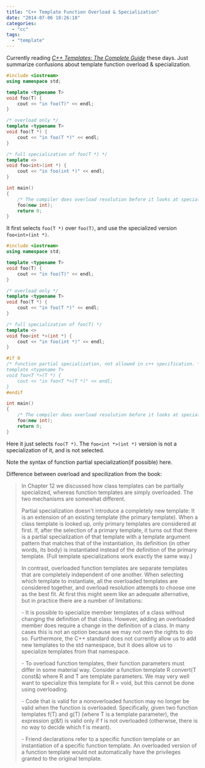 ```yaml
---
title: "C++ Template Function Overload & Specialization"
date: "2014-07-06 18:26:18"
categories: 
  - "cc"
tags: 
  - "template"
---
```


Currently reading _[C++ Templates: The Complete Guide](http://www.amazon.com/C-Templates-The-Complete-Guide/dp/0201734842/)_ these days. Just summarize confusions about template function overload & specialization.

```cpp
#include <iostream>
using namespace std;

template <typename T>
void foo(T) {
    cout << "in foo(T)" << endl;    
}

/* overload only */
template <typename T>
void foo(T *) {
    cout << "in foo(T *)" << endl;
}

/* full specialization of foo(T *) */
template <>
void foo<int>(int *) {
    cout << "in foo(int *)" << endl;
}

int main()
{
    /* The compiler does overload resolution before it looks at specializations. */
    foo(new int);
    return 0;
}
```

It first selects `foo(T *)` over `foo(T)`, and use the specialized version `foo<int>(int *)`.

```cpp
#include <iostream>
using namespace std;

template <typename T>
void foo(T) {
    cout << "in foo(T)" << endl;    
}

/* overload only */
template <typename T>
void foo(T *) {
    cout << "in foo(T *)" << endl;
}

/* full specialization of foo(T) */
template <>
void foo<int *>(int *) {
    cout << "in foo(int *)" << endl;
}

#if 0
/* function partial specialization, not allowed in c++ specification. */
template <typename T>
void foo<T *>(T *) {
    cout << "in foo<T *>(T *)" << endl;
}
#endif

int main()
{
    /* The compiler does overload resolution before it looks at specializations. */
    foo(new int);
    return 0;
}
```

Here it just selects `foo(T *)`. The `foo<int *>(int *)` version is not a specialization of it, and is not selected.

Note the syntax of function partial specialization(if possible) here.

Difference between overload and specilization from the book:

> In Chapter 12 we discussed how class templates can be partially specialized, whereas function templates are simply overloaded. The two mechanisms are somewhat different.
> 
> Partial specialization doesn't introduce a completely new template: It is an extension of an existing template (the primary template). When a class template is looked up, only primary templates are considered at first. If, after the selection of a primary template, it turns out that there is a partial specialization of that template with a template argument pattern that matches that of the instantiation, its definition (in other words, its body) is instantiated instead of the definition of the primary template. (Full template specializations work exactly the same way.)
> 
> In contrast, overloaded function templates are separate templates that are completely independent of one another. When selecting which template to instantiate, all the overloaded templates are considered together, and overload resolution attempts to choose one as the best fit. At first this might seem like an adequate alternative, but in practice there are a number of limitations:
> 
> \- It is possible to specialize member templates of a class without changing the definition of that class. However, adding an overloaded member does require a change in the definition of a class. In many cases this is not an option because we may not own the rights to do so. Furthermore, the C++ standard does not currently allow us to add new templates to the std namespace, but it does allow us to specialize templates from that namespace.
> 
> \- To overload function templates, their function parameters must differ in some material way. Consider a function template R convert(T const&) where R and T are template parameters. We may very well want to specialize this template for R = void, but this cannot be done using overloading.
> 
> \- Code that is valid for a nonoverloaded function may no longer be valid when the function is overloaded. Specifically, given two function templates f(T) and g(T) (where T is a template parameter), the expression g(&f) is valid only if f is not overloaded (otherwise, there is no way to decide which f is meant).
> 
> \- Friend declarations refer to a specific function template or an instantiation of a specific function template. An overloaded version of a function template would not automatically have the privileges granted to the original template.
